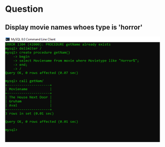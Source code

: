 # Question

## Display movie names whoes type is 'horror' 

![p2](https://github.com/PS99003576/MySQL/blob/main/Images/procedure_3.PNG)
